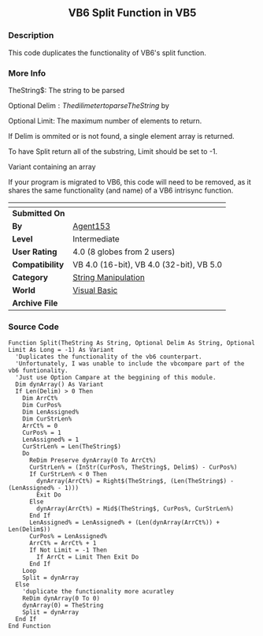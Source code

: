 ﻿<div align="center">

## VB6 Split Function in VB5


</div>

### Description

This code duplicates the functionality of VB6's split function.
 
### More Info
 
TheString$: The string to be parsed

Optional Delim$: The dilimeter to parse TheString$ by

Optional Limit: The maximum number of elements to return.

If Delim is ommited or is not found, a single element array is returned.

To have Split return all of the substring, Limit should be set to -1.

Variant containing an array

If your program is migrated to VB6, this code will need to be removed, as it shares the same functionality (and name) of a VB6 intrisync function.


<span>             |<span>
---                |---
**Submitted On**   |
**By**             |[Agent153](https://github.com/Planet-Source-Code/PSCIndex/blob/master/ByAuthor/agent153.md)
**Level**          |Intermediate
**User Rating**    |4.0 (8 globes from 2 users)
**Compatibility**  |VB 4\.0 \(16\-bit\), VB 4\.0 \(32\-bit\), VB 5\.0
**Category**       |[String Manipulation](https://github.com/Planet-Source-Code/PSCIndex/blob/master/ByCategory/string-manipulation__1-5.md)
**World**          |[Visual Basic](https://github.com/Planet-Source-Code/PSCIndex/blob/master/ByWorld/visual-basic.md)
**Archive File**   |[](https://github.com/Planet-Source-Code/agent153-vb6-split-function-in-vb5__1-11026/archive/master.zip)





### Source Code

```
Function Split(TheString As String, Optional Delim As String, Optional Limit As Long = -1) As Variant
  'Duplicates the functionality of the vb6 counterpart.
  'Unfortunately, I was unable to include the vbcompare part of the vb6 funtionality.
  'Just use Option Campare at the beggining of this module.
  Dim dynArray() As Variant
  If Len(Delim) > 0 Then
    Dim ArrCt%
    Dim CurPos%
    Dim LenAssigned%
    Dim CurStrLen%
    ArrCt% = 0
    CurPos% = 1
    LenAssigned% = 1
    CurStrLen% = Len(TheString$)
    Do
      ReDim Preserve dynArray(0 To ArrCt%)
      CurStrLen% = (InStr(CurPos%, TheString$, Delim$) - CurPos%)
      If CurStrLen% < 0 Then
        dynArray(ArrCt%) = Right$(TheString$, (Len(TheString$) - (LenAssigned% - 1)))
        Exit Do
      Else
        dynArray(ArrCt%) = Mid$(TheString$, CurPos%, CurStrLen%)
      End If
      LenAssigned% = LenAssigned% + (Len(dynArray(ArrCt%)) + Len(Delim$))
      CurPos% = LenAssigned%
      ArrCt% = ArrCt% + 1
      If Not Limit = -1 Then
        If ArrCt = Limit Then Exit Do
      End If
    Loop
    Split = dynArray
  Else
    'duplicate the functionality more acuratley
    ReDim dynArray(0 To 0)
    dynArray(0) = TheString
    Split = dynArray
  End If
End Function
```

